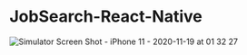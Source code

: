 # JobSearch-React-Native
![Simulator Screen Shot - iPhone 11 - 2020-11-19 at 01 32 27](https://user-images.githubusercontent.com/63063197/99631064-f432b180-2a08-11eb-9c4e-b4f524230d93.png)

